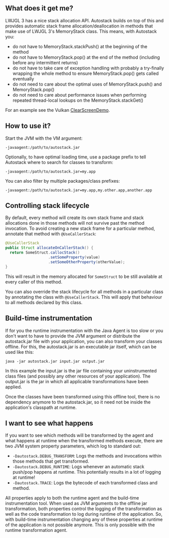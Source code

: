What does it get me?
--------------------
LWJGL 3 has a nice stack allocation API. Autostack builds on top of this and provides automatic stack frame allocation/deallocation in methods that make use of LWJGL 3's MemoryStack class.
This means, with Autostack you:
- do not have to MemoryStack.stackPush() at the beginning of the method
- do not have to MemoryStack.pop() at the end of the method (including before any intermittent returns)
- do not have to take care of exception handling with probably a try-finally wrapping the whole method to ensure MemoryStack.pop() gets called eventually
- do not need to care about the optimal uses of MemoryStack.push() and MemoryStack.pop()
- do not need to care about performance issues when performing repeated thread-local lookups on the MemoryStack.stackGet()

For an example see the Vulkan [ClearScreenDemo](https://github.com/httpdigest/lwjgl3-autostack/blob/master/test/autostack/demo/ClearScreenDemoUseNewStack.java).

How to use it?
--------------
Start the JVM with the VM argument:

  `-javaagent:/path/to/autostack.jar`

Optionally, to have optimal loading time, use a package prefix to tell Autostack where to search for classes to transform:

  `-javaagent:/path/to/autostack.jar=my.app`

You can also filter by multiple packages/class prefixes:

  `-javaagent:/path/to/autostack.jar=my.app,my.other.app,another.app`

Controlling stack lifecycle
---------------------------

By default, every method will create its own stack frame and stack allocations done in those methods will not survive past the method invocation.
To avoid creating a new stack frame for a particular method, annotate that method with `@UseCallerStack`:
```Java
@UseCallerStack
public Struct allocateOnCallerStack() {
  return SomeStruct.callocStack()
                   .setSomeProperty(value)
                   .setSomeOtherProperty(otherValue);
}
```
This will result in the memory allocated for `SomeStruct` to be still available at every caller of this method.

You can also override the stack lifecycle for all methods in a particular class by annotating the class with `@UseCallerStack`. This will apply that behaviour to all methods declared by this class.

Build-time instrumentation
--------------------------
If for you the runtime instrumentation with the Java Agent is too slow or you don't want to have to provide the JVM argument or distribute the autostack.jar file with your application, you can also transform your classes offline.
For this, the autostack.jar is an executable jar itself, which can be used like this:

  `java -jar autostack.jar input.jar output.jar`

In this example the input.jar is the jar file containing your uninstrumented class files (and possibly any other resources of your application). The output.jar is the jar in which all applicable transformations have been applied.

Once the classes have been transformed using this offline tool, there is no dependency anymore to the autostack.jar, so it need not be inside the application's classpath at runtime.

I want to see what happens
--------------------------
If you want to see which methods will be transformed by the agent and what happens at runtime when the transformed methods execute, there are two JVM system property parameters, which log to standard out:
- `-Dautostack.DEBUG_TRANSFORM`: Logs the methods and invocations within those methods that get transformed.
- `-Dautostack.DEBUG_RUNTIME`: Logs whenever an automatic stack push/pop happens at runtime. This potentially results in a lot of logging at runtime!
- `-Dautostack.TRACE`: Logs the bytecode of each transformed class and method.

All properties apply to both the runtime agent and the build-time instrumentation tool. When used as JVM arguments to the offline jar transformation, both properties control the logging of the transformation as well as the code transformation to log during runtime of the application. So, with build-time instrumentation changing any of these properties at runtime of the application is not possible anymore. This is only possible with the runtime transformation agent.
